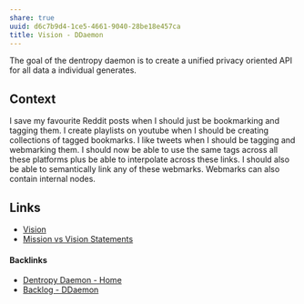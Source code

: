 ```yaml
---
share: true
uuid: d6c7b9d4-1ce5-4661-9040-28be18e457ca
title: Vision - DDaemon
---
```

The goal of the dentropy daemon is to create a unified privacy oriented API for all data a individual generates.

## Context

I save my favourite Reddit posts when I should just be bookmarking and tagging them. I create playlists on youtube when I should be creating collections of tagged bookmarks. I like tweets when I should be tagging and webmarking them. I should now be able to use the same tags across all these platforms plus be able to interpolate across these links. I should also be able to semantically link any of these webmarks. Webmarks can also contain internal nodes.

## Links

* [Vision](/a3735b61-cc59-4014-960c-2b29e5f708c5)
* [Mission vs Vision Statements](/7c585bdb-a859-45c2-809f-8b19eb719521)




#### Backlinks

* [Dentropy Daemon - Home](/488cb22c-91d3-4d1e-bd47-b1588e3fb899)
* [Backlog - DDaemon](/b9cd3e8b-1727-4a22-9332-90b42b5a7ffb)